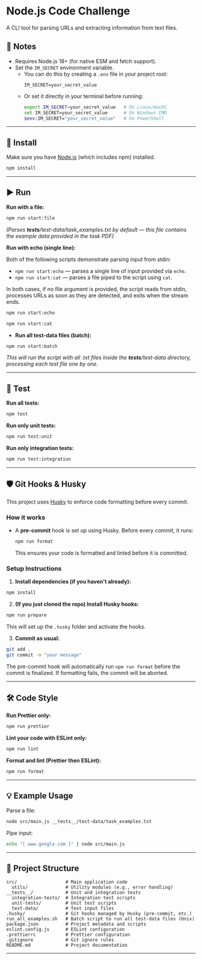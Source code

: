 # Node.js Code Challenge

A CLI tool for parsing URLs and extracting information from text files.

## 📝 Notes

- Requires Node.js 18+ (for native ESM and fetch support).
- Set the `IM_SECRET` environment variable.
  - You can do this by creating a `.env` file in your project root:
    ```
    IM_SECRET=your_secret_value
    ```
  - Or set it directly in your terminal before running:
    ```sh
    export IM_SECRET=your_secret_value   # On Linux/macOS
    set IM_SECRET=your_secret_value      # On Windows CMD
    $env:IM_SECRET="your_secret_value"   # On PowerShell
    ```

---

## 🚀 Install

Make sure you have [Node.js](https://nodejs.org/) (which includes npm) installed.

```sh
npm install
```

---

## ▶️ Run

**Run with a file:**

```sh
npm run start:file
```

_(Parses **tests**/test-data/task_examples.txt by default — this file contains the example data provided in the task PDF)_

**Run with echo (single line):**

Both of the following scripts demonstrate parsing input from stdin:

- `npm run start:echo` — parses a single line of input provided via `echo`.
- `npm run start:cat` — parses a file piped to the script using `cat`.

In both cases, if no file argument is provided, the script reads from stdin, processes URLs as soon as they are detected, and exits when the stream ends.

```sh
npm run start:echo
```

```sh
npm run start:cat
```

- **Run all test-data files (batch):**

```sh
npm run start:batch
```

_This will run the script with all .txt files inside the **tests**/test-data directory, processing each test file one by one._

---

## 🧪 Test

**Run all tests:**

```sh
npm test
```

**Run only unit tests:**

```sh
npm run test:unit
```

**Run only integration tests:**

```sh
npm run test:integration
```

---

## 🛡️ Git Hooks & Husky

This project uses [Husky](https://typicode.github.io/husky) to enforce code formatting before every commit.

### How it works

- A **pre-commit** hook is set up using Husky. Before every commit, it runs:
  ```sh
  npm run format
  ```
  This ensures your code is formatted and linted before it is committed.

### Setup Instructions

1. **Install dependencies (if you haven't already):**

```sh
npm install
```

2. **(If you just cloned the repo) Install Husky hooks:**

```sh
npm run prepare
```

This will set up the `.husky` folder and activate the hooks.

3. **Commit as usual:**

```sh
git add .
git commit -m "your message"
```

The pre-commit hook will automatically run `npm run format` before the commit is finalized. If formatting fails, the commit will be aborted.

---

## 🛠️ Code Style

**Run Prettier only:**

```sh
npm run prettier
```

**Lint your code with ESLint only:**

```sh
npm run lint
```

**Format and lint (Prettier then ESLint):**

```sh
npm run format
```

---

## 💡 Example Usage

Parse a file:

```sh
node src/main.js __tests__/test-data/task_examples.txt
```

Pipe input:

```sh
echo "[ www.google.com ]" | node src/main.js
```

---

## 📁 Project Structure

```
src/                  # Main application code
  utils/              # Utility modules (e.g., error handling)
__tests__/            # Unit and integration tests
  integration-tests/  # Integration test scripts
  unit-tests/         # Unit test scripts
  test-data/          # Test input files
.husky/               # Git hooks managed by Husky (pre-commit, etc.)
run_all_examples.sh   # Batch script to run all test-data files (Unix)
package.json          # Project metadata and scripts
eslint.config.js      # ESLint configuration
.prettierrc           # Prettier configuration
.gitignore            # Git ignore rules
README.md             # Project documentation
```

---
